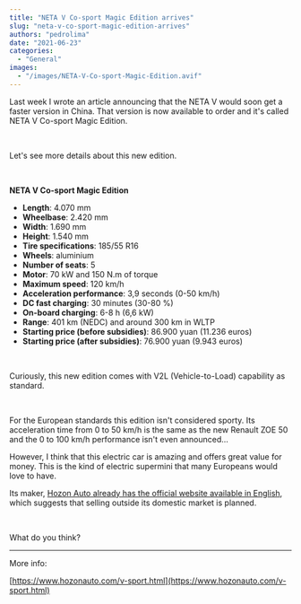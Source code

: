 ```yaml
---
title: "NETA V Co-sport Magic Edition arrives"
slug: "neta-v-co-sport-magic-edition-arrives"
authors: "pedrolima"
date: "2021-06-23"
categories:
  - "General"
images:
  - "/images/NETA-V-Co-sport-Magic-Edition.avif"
---
```


Last week I wrote an article announcing that the NETA V would soon get a faster version in China. That version is now available to order and it's called NETA V Co-sport Magic Edition.

 

Let's see more details about this new edition.

 

**NETA V Co-sport Magic Edition**

- **Length**: 4.070 mm
- **Wheelbase**: 2.420 mm
- **Width**: 1.690 mm
- **Height**: 1.540 mm
- **Tire specifications**: 185/55 R16
- **Wheels**: aluminium
- **Number of seats**: 5
- **Motor**: 70 kW and 150 N.m of torque
- **Maximum speed**: 120 km/h
- **Acceleration performance**: 3,9 seconds (0-50 km/h)
- **DC fast charging**: 30 minutes (30-80 %)
- **On-board charging**: 6-8 h (6,6 kW)
- **Range**: 401 km (NEDC) and around 300 km in WLTP
- **Starting price (before subsidies)**: 86.900 yuan (11.236 euros)
- **Starting price (after subsidies)**: 76.900 yuan (9.943 euros)

 

Curiously, this new edition comes with V2L (Vehicle-to-Load) capability as standard.

 

For the European standards this edition isn't considered sporty. Its acceleration time from 0 to 50 km/h is the same as the new Renault ZOE 50 and the 0 to 100 km/h performance isn't even announced...

However, I think that this electric car is amazing and offers great value for money. This is the kind of electric supermini that many Europeans would love to have.

Its maker, [Hozon Auto already has the official website available in English](https://www.hozonauto.com/en/en-index.html), which suggests that selling outside its domestic market is planned.

 

What do you think?

---

More info:

[https://www.hozonauto.com/v-sport.html](https://www.hozonauto.com/v-sport.html)
